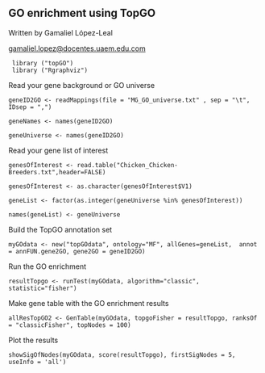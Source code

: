 ## **GO enrichment using TopGO** 

Written by Gamaliel López-Leal

gamaliel.lopez@docentes.uaem.edu.com

```
 library ("topGO")
 library ("Rgraphviz")
```

Read your gene background or GO universe

```
geneID2GO <- readMappings(file = "MG_GO_universe.txt" , sep = "\t", IDsep = ",")

geneNames <- names(geneID2GO)

geneUniverse <- names(geneID2GO)
```

Read your gene list of interest

```
genesOfInterest <- read.table("Chicken_Chicken-Breeders.txt",header=FALSE)

genesOfInterest <- as.character(genesOfInterest$V1)

geneList <- factor(as.integer(geneUniverse %in% genesOfInterest))

names(geneList) <- geneUniverse
```

Build the TopGO annotation set

```
myGOdata <- new("topGOdata", ontology="MF", allGenes=geneList,  annot = annFUN.gene2GO, gene2GO = geneID2GO)
```

Run the GO enrichment

```
resultTopgo <- runTest(myGOdata, algorithm="classic", statistic="fisher")
```

Make gene table with the GO enrichment results

```
allResTopGO2 <- GenTable(myGOdata, topgoFisher = resultTopgo, ranksOf = "classicFisher", topNodes = 100)
```

Plot the results

```
showSigOfNodes(myGOdata, score(resultTopgo), firstSigNodes = 5, useInfo = 'all')
```















